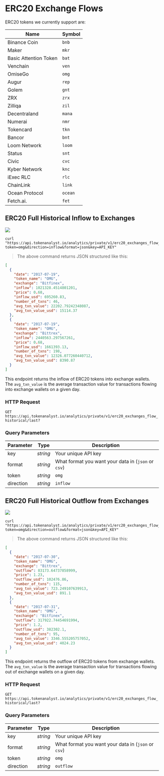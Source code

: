 # ERC20 Exchange Flows

ERC20 tokens we currently support are:

| Name                  | Symbol |
| --------------------- | ------ |
| Binance Coin          | `bnb`  |
| Maker                 | `mkr`  |
| Basic Attention Token | `bat`  |
| Venchain              | `ven`  |
| OmiseGo               | `omg`  |
| Augur                 | `rep`  |
| Golem                 | `gnt`  |
| ZRX                   | `zrx`  |
| Zilliqa               | `zil`  |
| Decentraland          | `mana` |
| Numerai               | `nmr`  |
| Tokencard             | `tkn`  |
| Bancor                | `bnt`  |
| Loom Network          | `loom` |
| Status                | `snt`  |
| Civic                 | `cvc`  |
| Kyber Network         | `knc`  |
| iExec RLC             | `rlc`  |
| ChainLink             | `link` |
| Ocean Protocol        | `ocean`|
| Fetch.ai.             | `fet`  |

## ERC20 Full Historical Inflow to Exchanges

<img src="https://img.shields.io/badge/Tier-Professional-black.svg"/>

```shell
curl "https://api.tokenanalyst.io/analytics/private/v1/erc20_exchanges_flow_historical/last?token=omg&direction=inflow&format=json&key=API_KEY"
```

> The above command returns JSON structured like this:

```json
[
  {
    "date": "2017-07-19",
    "token_name": "OMG",
    "exchange": "Bitfinex",
    "inflow": 1021328.4514801201,
    "price": 0.68,
    "inflow_usd": 695260.83,
    "number_of_txns": 46,
    "avg_txn_value": 22202.79242348087,
    "avg_txn_value_usd": 15114.37
  },
  {
    "date": "2017-07-19",
    "token_name": "OMG",
    "exchange": "Bittrex",
    "inflow": 2440563.297567261,
    "price": 0.68,
    "inflow_usd": 1661393.13,
    "number_of_txns": 198,
    "avg_txn_value": 12326.077260440712,
    "avg_txn_value_usd": 8390.87
  }
]
```

This endpoint returns the inflow of ERC20 tokens into exchange wallets. The `avg_txn_value` is the average transaction value for transactions flowing into exchange wallets on a given day.

### HTTP Request

`GET https://api.tokenanalyst.io/analytics/private/v1/erc20_exchanges_flow_historical/last?`

### Query Parameters

| Parameter | Type     | Description                                         |
| --------- | -------- | --------------------------------------------------- |
| key       | _string_ | Your unique API key                                 |
| format    | _string_ | What format you want your data in (`json` or `csv`) |
| token     | _string_ | `omg`                                               |
| direction | _string_ | `inflow`                                            |

## ERC20 Full Historical Outflow from Exchanges

<img src="https://img.shields.io/badge/Tier-Professional-black.svg"/>

```shell
curl "https://api.tokenanalyst.io/analytics/private/v1/erc20_exchanges_flow_historical/last?token=omg&direction=outflow&format=json&key=API_KEY"
```

> The above command returns JSON structured like this:

```json
[
  {
    "date": "2017-07-30",
    "token_name": "OMG",
    "exchange": "Bittrex",
    "outflow": 83173.64737858999,
    "price": 1.23,
    "outflow_usd": 102476.86,
    "number_of_txns": 115,
    "avg_txn_value": 723.249107639913,
    "avg_txn_value_usd": 891.1
  },
  {
    "date": "2017-07-31",
    "token_name": "OMG",
    "exchange": "Bitfinex",
    "outflow": 317922.74454691994,
    "price": 1.2,
    "outflow_usd": 382302.1,
    "number_of_txns": 95,
    "avg_txn_value": 3346.555205757052,
    "avg_txn_value_usd": 4024.23
  }
]
```

This endpoint returns the outflow of ERC20 tokens from exchange wallets. The `avg_txn_value` is the average transaction value for transactions flowing out of exchange wallets on a given day.

### HTTP Request

`GET https://api.tokenanalyst.io/analytics/private/v1/erc20_exchanges_flow_historical/last?`

### Query Parameters

| Parameter | Type     | Description                                         |
| --------- | -------- | --------------------------------------------------- |
| key       | _string_ | Your unique API key                                 |
| format    | _string_ | What format you want your data in (`json` or `csv`) |
| token     | _string_ | `omg`                                               |
| direction | _string_ | `outflow`                                           |

